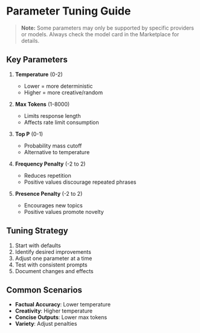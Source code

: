# Parameter Tuning Guide

> **Note:** Some parameters may only be supported by specific providers or models. Always check the model card in the Marketplace for details.

## Key Parameters
1. **Temperature** (0-2)
   - Lower = more deterministic
   - Higher = more creative/random

2. **Max Tokens** (1-8000)
   - Limits response length
   - Affects rate limit consumption

3. **Top P** (0-1)
   - Probability mass cutoff
   - Alternative to temperature

4. **Frequency Penalty** (-2 to 2)
   - Reduces repetition
   - Positive values discourage repeated phrases

5. **Presence Penalty** (-2 to 2)
   - Encourages new topics
   - Positive values promote novelty

## Tuning Strategy
1. Start with defaults
2. Identify desired improvements
3. Adjust one parameter at a time
4. Test with consistent prompts
5. Document changes and effects

## Common Scenarios
- **Factual Accuracy**: Lower temperature
- **Creativity**: Higher temperature
- **Concise Outputs**: Lower max tokens
- **Variety**: Adjust penalties